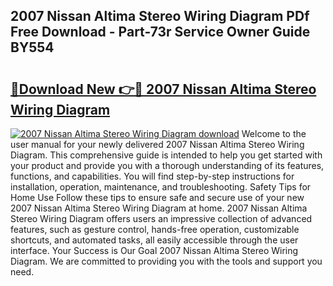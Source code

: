 ## 2007 Nissan Altima Stereo Wiring Diagram PDf Free Download - Part-73r Service Owner Guide BY554

# <h2><a href="http://dfswlw.blite.top/?on=2007+Nissan+Altima+Stereo+Wiring+Diagram">🔗Download New 👉🔴 2007 Nissan Altima Stereo Wiring Diagram</a></h2>

[![2007 Nissan Altima Stereo Wiring Diagram download](https://i.imgur.com/lujVjoI.png)](http://dfswlw.blite.top/?on=2007+Nissan+Altima+Stereo+Wiring+Diagram)
Welcome to the user manual for your newly delivered 2007 Nissan Altima Stereo Wiring Diagram. This comprehensive guide is intended to help you get started with your product and provide you with a thorough understanding of its features, functions, and capabilities. You will find step-by-step instructions for installation, operation, maintenance, and troubleshooting. Safety Tips for Home Use Follow these tips to ensure safe and secure use of your new 2007 Nissan Altima Stereo Wiring Diagram at home. 2007 Nissan Altima Stereo Wiring Diagram offers users an impressive collection of advanced features, such as gesture control, hands-free operation, customizable shortcuts, and automated tasks, all easily accessible through the user interface. Your Success is Our Goal 2007 Nissan Altima Stereo Wiring Diagram. We are committed to providing you with the tools and support you need.
